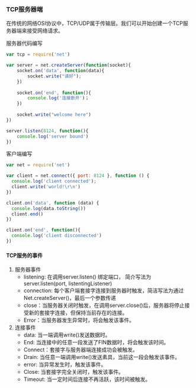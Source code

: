 ### TCP服务器端
在传统的网络OSI协议中，TCP/UDP属于传输层。我们可以开始创建一个TCP服务器端来接受网络请求。


服务器代码编写
~~~~~~~~~~~~js
var tcp = require('net')

var server = net.createServer(function(socket){
    socket.on('data', function(data){
        socket.write("请好");
    })
    
    socket.on('end', function(){
        console.log('连接断开')；
    })
    
    socket.write("welcome here")
})

server.listen(8124, function(){
    console.log('server bound')
})

~~~~~~~~~~~~

客户端编写

~~~~~~~js
var net = require('net')

var client = net.connect({ port: 8124 }, function () {
  console.log('client connected');
  client.write('world!\r\n')
})

client.on('data', function (data) {
  console.log(data.toString())
  client.end()
})

client.on('end', function(){
  console.log('client disconnected')
})
~~~~~~~

#### TCP服务的事件

1. 服务器事件
   - listening: 在调用server.listen() 绑定端口， 简介写法为server.listen(port, listentingListener)
   - connection: 每个客户端套接字连接到服务器时触发，简洁写法为通过Net.createServer()，最后一个参数传递
   - close：当服务器关闭时触发，在调用server.close()后，服务器将停止接受新的套接字连接，但保持当前存在的连接。
   - Error：当服务器发生异常时，将会触发该事件。
2. 连接事件
   - data: 当一端调用write()发送数据时。
   - End: 当连接中的任意一段发送了FIN数据时，将会触发该时间。
   - Connect：套接字与服务器端连接成功会被触发。
   - Drain: 当任意一端调用write()发送素具，当前这一段会触发该事件。
   - error: 当异常发生时，触发该事件。
   - Close: 当套接字完全关闭时，触发该事件。
   - Timeout: 当一定时间后连接不再活跃，该时间被触发。















